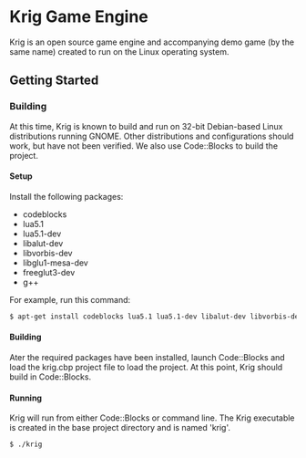 Krig Game Engine
================

Krig is an open source game engine and accompanying demo game (by the same name) 
created to run on the Linux operating system.

## Getting Started

### Building

At this time, Krig is known to build and run on 32-bit Debian-based Linux 
distributions running GNOME. Other distributions and configurations should work,
but have not been verified. We also use Code::Blocks to build the project.

#### Setup

Install the following packages:
* codeblocks
* lua5.1
* lua5.1-dev
* libalut-dev
* libvorbis-dev 
* libglu1-mesa-dev
* freeglut3-dev
* g++

For example, run this command: 

```bash
$ apt-get install codeblocks lua5.1 lua5.1-dev libalut-dev libvorbis-dev libglu1-mesa-dev freeglut3 freeglut3-dev g++
```

#### Building

Ater the required packages have been installed, launch Code::Blocks and load the krig.cbp 
project file to load the project. At this point, Krig should build in Code::Blocks.

#### Running

Krig will run from either Code::Blocks or command line. The Krig executable is
created in the base project directory and is named 'krig'.

```bash
$ ./krig
```
